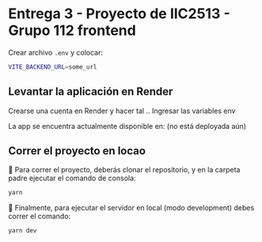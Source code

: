 # Entrega 3 - Proyecto de IIC2513 - Grupo 112 frontend

Crear archivo `.env` y colocar:

```bash
VITE_BACKEND_URL=some_url
```

## Levantar la aplicación en Render
Crearse una cuenta en Render y hacer tal .. Ingresar las variables env

La app se encuentra actualmente disponible en: (no está deployada aún)

## Correr el proyecto en locao
🧬 Para correr el proyecto, deberás clonar el repositorio, y en la carpeta padre ejecutar el comando de consola:

```bash
yarn
```

🚀 Finalmente, para ejecutar el servidor en local (modo development) debes correr el comando:

```bash
yarn dev
```